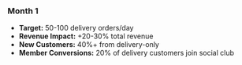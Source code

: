 ### Month 1

- **Target:** 50-100 delivery orders/day
- **Revenue Impact:** +20-30% total revenue
- **New Customers:** 40%+ from delivery-only
- **Member Conversions:** 20% of delivery customers join social club
